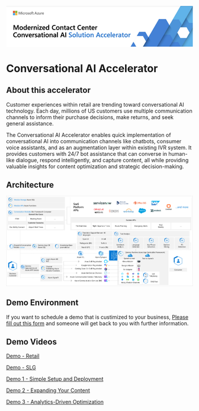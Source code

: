![Conversational AI Solution Accelerator](./images/Conversation%20AI%20Solution%20Accelerator%20Banner.png)

# Conversational AI Accelerator

## About this accelerator
 Customer experiences within retail are trending toward conversational AI technology. Each day, millions of US customers use multiple communication channels to inform their purchase decisions, make returns, and seek general assistance.

 The Conversational AI Accelerator enables quick implementation of conversational AI into communication channels like chatbots, consumer voice assistants, and as an augmentation layer within existing IVR system. It provides customers with 24/7 bot assistance that can converse in human-like dialogue, respond intelligently, and capture content, all while providing valuable insights for content optimization and strategic decision-making.

 ## Architecture
 ![Conversational AI Solution Accelerator Architecture](./images/Conversational%20AI%20Architecture.png)
 
## Demo Environment
 If you want to schedule a demo that is custimized to your business, [Please fill out this form](https://zammo.ai/demo/) and someone will get back to you with further information.

## Demo Videos 
 [Demo - Retail](https://vimeo.com/649234598/47bba3ab71?embedded=true&source=video_title)
 
 [Demo - SLG](https://vimeo.com/672165562/ad0b053d7c?embedded=true&source=video_title)

 [Demo 1 - Simple Setup and Deployment](https://vimeo.com/578609724/970bdbadb5?embedded=true&source=video_title&owner=98548747)
 
 [Demo 2 - Expanding Your Content](https://vimeo.com/578610828/dc121d0ecf?embedded=true&source=video_title&owner=98548747)
 
 [Demo 3 - Analytics-Driven Optimization](https://vimeo.com/578612056/483c00f2b2?embedded=true&source=video_title&owner=98548747)
 

